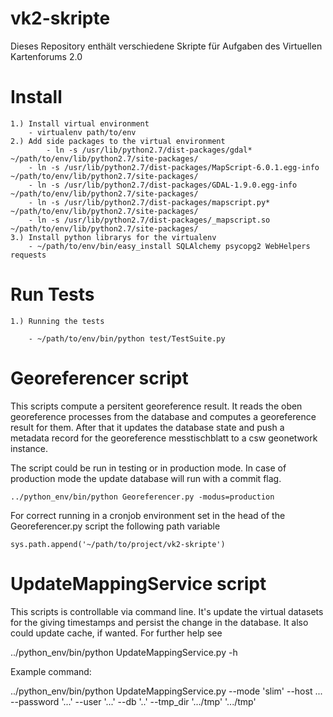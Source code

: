 vk2-skripte
===========

Dieses Repository enthält verschiedene Skripte für Aufgaben des Virtuellen Kartenforums 2.0

Install
=======

	1.) Install virtual environment
		- virtualenv path/to/env
   	2.) Add side packages to the virtual environment
        	- ln -s /usr/lib/python2.7/dist-packages/gdal* ~/path/to/env/lib/python2.7/site-packages/
		- ln -s /usr/lib/python2.7/dist-packages/MapScript-6.0.1.egg-info ~/path/to/env/lib/python2.7/site-packages/
		- ln -s /usr/lib/python2.7/dist-packages/GDAL-1.9.0.egg-info ~/path/to/env/lib/python2.7/site-packages/
		- ln -s /usr/lib/python2.7/dist-packages/mapscript.py* ~/path/to/env/lib/python2.7/site-packages/
		- ln -s /usr/lib/python2.7/dist-packages/_mapscript.so ~/path/to/env/lib/python2.7/site-packages/
	3.) Install python librarys for the virtualenv
		- ~/path/to/env/bin/easy_install SQLAlchemy psycopg2 WebHelpers requests

Run Tests
=========

	1.) Running the tests

		- ~/path/to/env/bin/python test/TestSuite.py

Georeferencer script
====================
This scripts compute a persitent georeference result. It reads the oben georeference processes from the database 
and computes a georeference result for them. After that it updates the database state and push a metadata record
for the georeference messtischblatt to a csw geonetwork instance.

The script could be run in testing or in production mode. In case of production mode the update database will run
with a commit flag.

	../python_env/bin/python Georeferencer.py -modus=production

For correct running in a cronjob environment set in the head of the Georeferencer.py script the following path variable

	sys.path.append('~/path/to/project/vk2-skripte')


UpdateMappingService script 
===========================
This scripts is controllable via command line. It's update the virtual datasets for the giving timestamps and persist the 
change in the database. It also could update cache, if wanted. For further help see

../python_env/bin/python UpdateMappingService.py -h

Example command:

../python_env/bin/python UpdateMappingService.py --mode 'slim' --host ... --password '...' --user '...' --db '..' --tmp_dir '.../tmp' '.../tmp'


